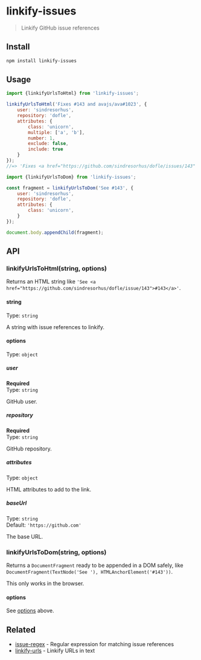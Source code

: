 # linkify-issues

> Linkify GitHub issue references

## Install

```sh
npm install linkify-issues
```

## Usage

```js
import {linkifyUrlsToHtml} from 'linkify-issues';

linkifyUrlsToHtml('Fixes #143 and avajs/ava#1023', {
	user: 'sindresorhus',
	repository: 'dofle',
	attributes: {
		class: 'unicorn',
		multiple: ['a', 'b'],
		number: 1,
		exclude: false,
		include: true
	}
});
//=> 'Fixes <a href="https://github.com/sindresorhus/dofle/issues/143" class="unicorn" multiple="a b" number="1" include>#143</a> and <a href="https://github.com/avajs/ava/issues/1023" class="unicorn" multiple="a b" number="1" include>avajs/ava#1023</a>'
```

```js
import {linkifyUrlsToDom} from 'linkify-issues';

const fragment = linkifyUrlsToDom('See #143', {
	user: 'sindresorhus',
	repository: 'dofle',
	attributes: {
		class: 'unicorn',
	}
});

document.body.appendChild(fragment);
```

## API

### linkifyUrlsToHtml(string, options)

Returns an HTML string like `'See <a href="https://github.com/sindresorhus/dofle/issue/143">#143</a>'`.

#### string

Type: `string`

A string with issue references to linkify.

#### options

Type: `object`

##### user

**Required**\
Type: `string`

GitHub user.

##### repository

**Required**\
Type: `string`

GitHub repository.

##### attributes

Type: `object`

HTML attributes to add to the link.

##### baseUrl

Type: `string`\
Default: `'https://github.com'`

The base URL.

### linkifyUrlsToDom(string, options)

Returns a `DocumentFragment` ready to be appended in a DOM safely, like `DocumentFragment(TextNode('See '), HTMLAnchorElement('#143'))`.

This only works in the browser.

#### options

See [options](#options) above.

## Related

- [issue-regex](https://github.com/sindresorhus/issue-regex) - Regular expression for matching issue references
- [linkify-urls](https://github.com/sindresorhus/linkify-urls) - Linkify URLs in text
